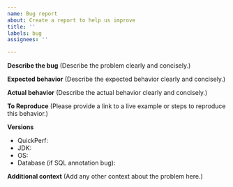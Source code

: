 ```yaml
---
name: Bug report
about: Create a report to help us improve
title: ''
labels: bug
assignees: ''

---
```


**Describe the bug**
(Describe the problem clearly and concisely.)

**Expected behavior**
(Describe the expected behavior clearly and concisely.)

**Actual behavior**
(Describe the actual behavior clearly and concisely.)

**To Reproduce**
(Please provide a link to a live example or steps to reproduce this behavior.)

**Versions**
- QuickPerf:
- JDK:
- OS:
- Database (if SQL annotation bug):

**Additional context** (Add any other context about the problem here.)
